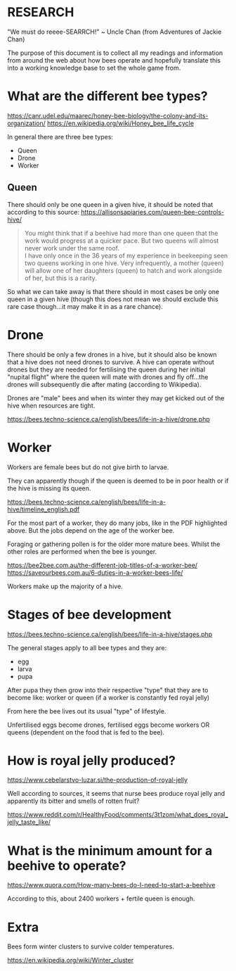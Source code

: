 # RESEARCH

"We must do reeee-SEARRCH!" ~ Uncle Chan (from Adventures of Jackie Chan)

The purpose of this document is to collect all my readings and information
from around the web about how bees operate and hopefully translate this
into a working knowledge base to set the whole game from.

# What are the different bee types?

https://canr.udel.edu/maarec/honey-bee-biology/the-colony-and-its-organization/
https://en.wikipedia.org/wiki/Honey_bee_life_cycle

In general there are three bee types:
- Queen
- Drone
- Worker

## Queen

There should only be one queen in a given hive, it should be noted that 
according to this source: https://allisonsapiaries.com/queen-bee-controls-hive/

> You might think that if a beehive had more than one queen that the work 
> would progress at a quicker pace.  But two queens will almost never work 
> under the same roof.  
> I have only once in the 36 years of my experience in beekeeping seen 
> two queens working in one hive. Very infrequently, a mother (queen) 
> will allow one of her daughters (queen) to hatch and work alongside of 
> her, but this is a rarity.

So what we can take away is that there should in most cases be only one
queen in a given hive (though this does not mean we should exclude this
rare case though...it may make it in as a rare chance).

# Drone

There should be only a few drones in a hive, but it should also be known
that a hive does not need drones to survive. A hive can operate without 
drones but they are needed for fertilising the queen during her initial 
"nupital flight" where the queen will mate with drones and fly off...the
drones will subsequently die after mating (according to Wikipedia).

Drones are "male" bees and when its winter they may get kicked out of the 
hive when resources are tight.

https://bees.techno-science.ca/english/bees/life-in-a-hive/drone.php

# Worker

Workers are female bees but do not give birth to larvae.

They can apparently though if the queen is deemed to be in poor health or
if the hive is missing its queen.

https://bees.techno-science.ca/english/bees/life-in-a-hive/timeline_english.pdf

For the most part of a worker, they do many jobs, like in the PDF
highlighted above. But the jobs depend on the age of the worker bee.

Foraging or gathering pollen is for the older more mature bees. Whilst
the other roles are performed when the bee is younger.

https://bee2bee.com.au/the-different-job-titles-of-a-worker-bee/
https://saveourbees.com.au/6-duties-in-a-worker-bees-life/

Workers make up the majority of a hive.

# Stages of bee development

https://bees.techno-science.ca/english/bees/life-in-a-hive/stages.php

The general stages apply to all bee types and they are:
- egg
- larva
- pupa

After pupa they then grow into their respective "type" that they are to
become like: worker or queen (if a worker is constantly fed royal jelly)

From here the bee lives out its usual "type" of lifestyle.

Unfertilised eggs become drones, fertilised eggs become workers OR queens
(dependent on the food that is fed to the bee).

# How is royal jelly produced?

https://www.cebelarstvo-luzar.si/the-production-of-royal-jelly

Well according to sources, it seems that nurse bees produce royal jelly
and apparently its bitter and smells of rotten fruit?

https://www.reddit.com/r/HealthyFood/comments/3t1zom/what_does_royal_jelly_taste_like/

# What is the minimum amount for a beehive to operate?

https://www.quora.com/How-many-bees-do-I-need-to-start-a-beehive

According to this, about 2400 workers + fertile queen is enough.

# Extra

Bees form winter clusters to survive colder temperatures.

https://en.wikipedia.org/wiki/Winter_cluster
